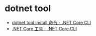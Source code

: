 # dotnet tool

- [dotnet tool install 命令 - .NET Core CLI](https://docs.microsoft.com/zh-cn/dotnet/core/tools/dotnet-tool-install?view=netframework-1.1)
- [.NET Core 工具 - .NET Core CLI](https://docs.microsoft.com/zh-cn/dotnet/core/tools/global-tools)

